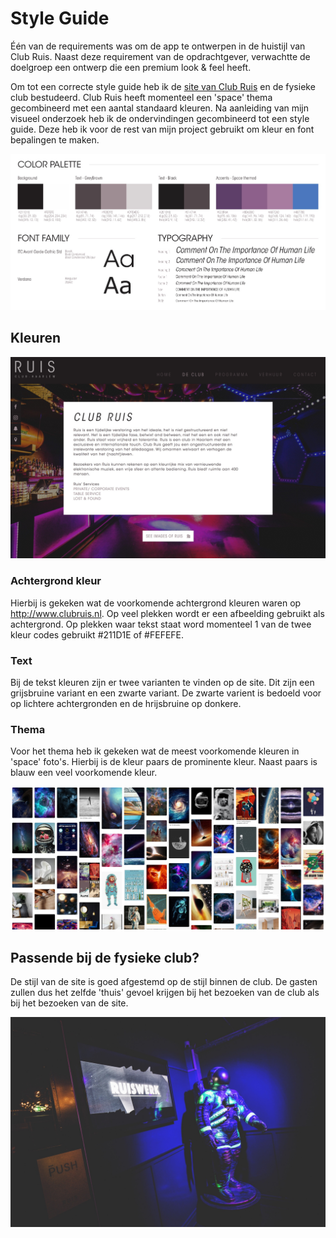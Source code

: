 # Style Guide

Één van de requirements was om de app te ontwerpen in de huistijl van Club Ruis. Naast deze requirement van de opdrachtgever, verwachtte de doelgroep een ontwerp die een premium look & feel heeft.

Om tot een correcte style guide heb ik de [site van Club Ruis](http://www.clubruis.nl) en de fysieke club bestudeerd. Club Ruis heeft momenteel een 'space' thema gecombineerd met een aantal standaard kleuren. Na aanleiding van mijn visueel onderzoek heb ik de ondervindingen gecombineerd tot een style guide. Deze heb ik voor de rest van mijn project gebruikt om kleur en font bepalingen te maken.

![Styleguide](../assets/images/styleguide.jpg)

## Kleuren

![Ruis Style](../assets/images/ruis-huis-style.jpg)

### Achtergrond kleur
Hierbij is gekeken wat de voorkomende achtergrond kleuren waren op http://www.clubruis.nl. Op veel plekken wordt er een afbeelding gebruikt als achtergrond. Op plekken waar tekst staat word momenteel 1 van de twee kleur codes gebruikt #211D1E of #FEFEFE.

### Text
Bij de tekst kleuren zijn er twee varianten te vinden op de site. Dit zijn een grijsbruine variant en een zwarte variant. De zwarte varient is bedoeld voor op lichtere achtergronden en de hrijsbruine op donkere.

### Thema
Voor het thema heb ik gekeken wat de meest voorkomende kleuren in 'space' foto's. Hierbij is de kleur paars de prominente kleur. Naast paars is blauw een veel voorkomende kleur.

![Pinterest Space search](../assets/images/space-colors.jpg)

## Passende bij de fysieke club?
De stijl van de site is goed afgestemd op de stijl binnen de club. De gasten zullen dus het zelfde 'thuis' gevoel krijgen bij het bezoeken van de club als bij het bezoeken van de site.

![Ingang club ruis](../assets/images/club-ruis-ingang.jpg)
